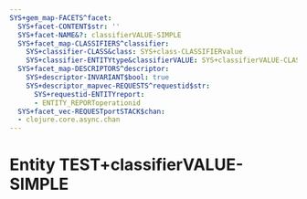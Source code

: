 ```yaml
---
SYS+gem_map-FACETS^facet:
  SYS+facet-CONTENT$str: ''
  SYS+facet-NAME&?: classifierVALUE-SIMPLE
  SYS+facet_map-CLASSIFIERS^classifier:
    SYS+classifier-CLASS&class: SYS+class-CLASSIFIERvalue
    SYS+classifier-ENTITYtype&classifierVALUE: SYS+classifierVALUE-CLASSIFIERvalue
  SYS+facet_map-DESCRIPTORS^descriptor:
    SYS+descriptor-INVARIANT$bool: true
    SYS+descriptor_mapvec-REQUESTS^requestid$str:
      SYS+requestid-ENTITYreport:
      - ENTITY_REPORToperationid
  SYS+facet_vec-REQUESTportSTACK$chan:
  - clojure.core.async.chan
---
```

# Entity TEST+classifierVALUE-SIMPLE

